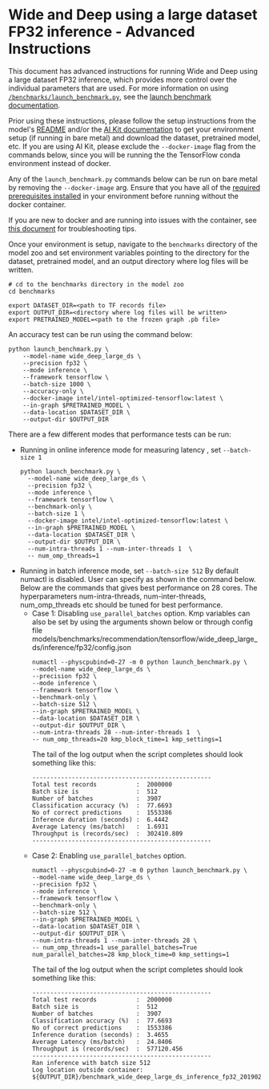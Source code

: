 <!--- 0. Title -->
<!-- This document is auto-generated using markdown fragments and the model-builder -->
<!-- To make changes to this doc, please change the fragments instead of modifying this doc directly -->
# Wide and Deep using a large dataset FP32 inference - Advanced Instructions

<!-- 10. Description -->
This document has advanced instructions for running Wide and Deep using a large dataset FP32
inference, which provides more control over the individual parameters that
are used. For more information on using [`/benchmarks/launch_benchmark.py`](/benchmarks/launch_benchmark.py),
see the [launch benchmark documentation](/docs/general/tensorflow/LaunchBenchmark.md).

Prior using these instructions, please follow the setup instructions from
the model's [README](README.md) and/or the
[AI Kit documentation](/docs/general/tensorflow/AIKit.md) to get your environment
setup (if running in bare metal) and download the dataset, pretrained model, etc.
If you are using AI Kit, please exclude the `--docker-image` flag from the
commands below, since you will be running the the TensorFlow conda environment
instead of docker.

<!-- 55. Docker arg -->
Any of the `launch_benchmark.py` commands below can be run on bare metal by
removing the `--docker-image` arg. Ensure that you have all of the
[required prerequisites installed](README.md#run-the-model) in your environment
before running without the docker container.

If you are new to docker and are running into issues with the container,
see [this document](/docs/general/docker.md) for troubleshooting tips.

<!-- 50. Launch benchmark instructions -->
Once your environment is setup, navigate to the `benchmarks` directory of
the model zoo and set environment variables pointing to the directory for the
dataset, pretrained model, and an output directory where log
files will be written.

```
# cd to the benchmarks directory in the model zoo
cd benchmarks

export DATASET_DIR=<path to TF records file>
export OUTPUT_DIR=<directory where log files will be written>
export PRETRAINED_MODEL=<path to the frozen graph .pb file>
```

An accuracy test can be run using the command below:
```
python launch_benchmark.py \
    --model-name wide_deep_large_ds \
    --precision fp32 \
    --mode inference \
    --framework tensorflow \
    --batch-size 1000 \
    --accuracy-only \
    --docker-image intel/intel-optimized-tensorflow:latest \
    --in-graph $PRETRAINED_MODEL \
    --data-location $DATASET_DIR \
    --output-dir $OUTPUT_DIR
```

There are a few different modes that performance tests can be run:
* Running in online inference mode for measuring latency , set `--batch-size 1`
  ```
  python launch_benchmark.py \
    --model-name wide_deep_large_ds \
    --precision fp32 \
    --mode inference \
    --framework tensorflow \
    --benchmark-only \
    --batch-size 1 \
    --docker-image intel/intel-optimized-tensorflow:latest \
    --in-graph $PRETRAINED_MODEL \
    --data-location $DATASET_DIR \
    --output-dir $OUTPUT_DIR \
    --num-intra-threads 1 --num-inter-threads 1  \
    -- num_omp_threads=1
  ```
* Running in batch inference mode, set `--batch-size 512`
  By default numactl is disabled. User can specify as shown in the command below.
  Below are the commands that gives best performance on 28 cores. The
  hyperparameters  num-intra-threads, num-inter-threads, num_omp_threads etc
  should be tuned for best performance.
  * Case 1: Disabling `use_parallel_batches` option. Kmp variables can also
    be set by using the arguments shown below or through config file
    models/benchmarks/recommendation/tensorflow/wide_deep_large_ds/inference/fp32/config.json
    ```
    numactl --physcpubind=0-27 -m 0 python launch_benchmark.py \
    --model-name wide_deep_large_ds \
    --precision fp32 \
    --mode inference \
    --framework tensorflow \
    --benchmark-only \
    --batch-size 512 \
    --in-graph $PRETRAINED_MODEL \
    --data-location $DATASET_DIR \
    --output-dir $OUTPUT_DIR \
    --num-intra-threads 28 --num-inter-threads 1  \
    -- num_omp_threads=20 kmp_block_time=1 kmp_settings=1
    ```
    The tail of the log output when the script completes should look something like this:
    ```
    --------------------------------------------------
    Total test records           :  2000000
    Batch size is                :  512
    Number of batches            :  3907
    Classification accuracy (%)  :  77.6693
    No of correct predictions    :  1553386
    Inference duration (seconds) :  6.4442
    Average Latency (ms/batch)   :  1.6931
    Throughput is (records/sec)  :  302410.809
    --------------------------------------------------
    ```
  * Case 2: Enabling `use_parallel_batches` option.
    ```
    numactl --physcpubind=0-27 -m 0 python launch_benchmark.py \
    --model-name wide_deep_large_ds \
    --precision fp32 \
    --mode inference \
    --framework tensorflow \
    --benchmark-only \
    --batch-size 512 \
    --in-graph $PRETRAINED_MODEL \
    --data-location $DATASET_DIR \
    --output-dir $OUTPUT_DIR \
    --num-intra-threads 1 --num-inter-threads 28 \
    -- num_omp_threads=1 use_parallel_batches=True num_parallel_batches=28 kmp_block_time=0 kmp_settings=1
    ```
    The tail of the log output when the script completes should look something like this:
    ```
    --------------------------------------------------
    Total test records           :  2000000
    Batch size is                :  512
    Number of batches            :  3907
    Classification accuracy (%)  :  77.6693
    No of correct predictions    :  1553386
    Inference duration (seconds) :  3.4655
    Average Latency (ms/batch)   :  24.8406
    Throughput is (records/sec)  :  577120.456
    --------------------------------------------------
    Ran inference with batch size 512
    Log location outside container: ${OUTPUT_DIR}/benchmark_wide_deep_large_ds_inference_fp32_20190225_062206.log
    ```


